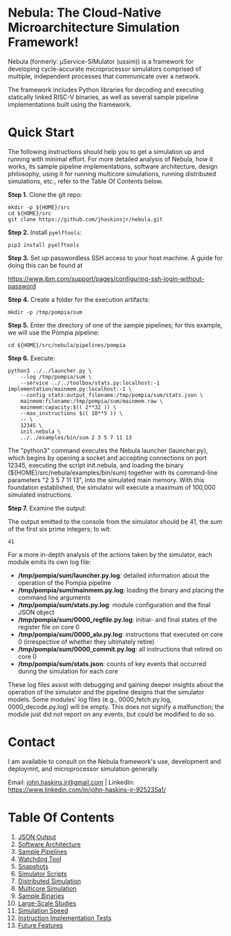 # Nebula: The Cloud-Native Microarchitecture Simulation Framework!

Nebula (formerly: μService-SIMulator (ussim)) is a framework for
developing cycle-accurate microprocessor simulators comprised of multiple,
independent processes that communicate over a network.

The framework includes Python libraries for decoding and executing
statically linked RISC-V binaries, as well as several sample pipeline
implementations built using the framework.

# Quick Start

The following instructions should help you to get a simulation up and
running with minimal effort. For more detailed analysis of Nebula, how
it works, its sample pipeline implementations, software architecture,
design philosophy, using it for running multicore simulations,
running distributed simulations, etc., refer to the Table Of Contents
below.

**Step 1.** Clone the git repo:

    mkdir -p ${HOME}/src
    cd ${HOME}/src
    git clone https://github.com/jhaskinsjr/nebula.git

**Step 2.** Install `pyelftools`:

    pip3 install pyelftools

**Step 3.** Set up passwordless SSH access to your host machine. A guide
for doing this can be found at

https://www.ibm.com/support/pages/configuring-ssh-login-without-password

**Step 4.** Create a folder for the execution artifacts:

    mkdir -p /tmp/pompia/sum

**Step 5.** Enter the directory of one of the sample pipelines; for this
example, we will use the Pompia pipeline:

    cd ${HOME}/src/nebula/pipelines/pompia

**Step 6.** Execute:

    python3 ../../launcher.py \
        --log /tmp/pompia/sum \
        --service ../../toolbox/stats.py:localhost:-1 implementation/mainmem.py:localhost:-1 \
        --config stats:output_filename:/tmp/pompia/sum/stats.json \
        mainmem:filename:/tmp/pompia/sum/mainmem.raw \
        mainmem:capacity:$(( 2**32 )) \
        --max_instructions $(( 10**5 )) \
        -- \
        12345 \
        init.nebula \
        ../../examples/bin/sum 2 3 5 7 11 13

The "python3" command executes the Nebula launcher (launcher.py),
which begins by opening a socket and accepting connections on port 12345,
executing the script init.nebula, and loading the binary
(${HOME}/src/nebula/examples/bin/sum) together with its command-line
parameters "2 3 5 7 11 13", into the simulated main memory. With this
foundation established, the simulator will execute a maximum of 100,000
simulated instructions.

**Step 7.** Examine the output:

The output emitted to the console from the simulator should be 41, the sum
of the first six prime integers; to wit:

    41

For a more in-depth analysis of the actions taken by the simulator,
each module emits its own log file:

* **/tmp/pompia/sum/launcher.py.log**: detailed
information about the operation of the Pompia pipeline
* **/tmp/pompia/sum/mainmem.py.log**: loading the binary and placing the
command line arguments
* **/tmp/pompia/sum/stats.py.log**: module configuration and the final
JSON object
* **/tmp/pompia/sum/0000_regfile.py.log**: initial- and final states of
the register file on core 0
* **/tmp/pompia/sum/0000_alu.py.log**: instructions that executed
on core 0 (irrespective of whether they ultimately retire)
* **/tmp/pompia/sum/0000_commit.py.log**: all instructions that
retired on core 0
* **/tmp/pompia/sum/stats.json**: counts of key events that occurred
during the simulation for each core

These log files assist with debugging and gaining deeper insights about the
operation of the simulator and the pipeline designs that the simulator
models. Some modules' log files (e.g., 0000_fetch.py.log,
0000_decode.py.log) will be empty. This does not signify a malfunction; the
module just did not report on any events, but could be modified to do so.

# Contact

I am available to consult on the Nebula framework's use, development and
deploymnt, and microprocessor simulation generally.

Email: john.haskins.jr@gmail.com |
LinkedIn: https://www.linkedin.com/in/john-haskins-jr-925235a1/


# Table Of Contents

1. [JSON Output](Documentation/JSON_Output.md)
1. [Software Architecture](Documentation/Software_Architecture.md)
1. [Sample Pipelines](Documentation/Sample_Pipelines.md)
1. [Watchdog Tool](Documentation/Watchdog.md)
1. [Snapshots](Documentation/Snapshots.md)
1. [Simulator Scripts](Documentation/Simulator_Scripts.md)
1. [Distributed Simulation](Documentation/Distributed_Simulation.md)
1. [Multicore Simulation](Documentation/Multicore_Simulation.md)
1. [Sample Binaries](Documentation/Sample_Binaries.md)
1. [Large-Scale Studies](Documentation/Large-Scale_Studies.md)
1. [Simulation Speed](Documentation/Simulation_Speed.md)
1. [Instruction Implementation Tests](Documentation/Instruction_Implementation_Tests.md)
1. [Future Features](Documentation/Future_Features.md)
